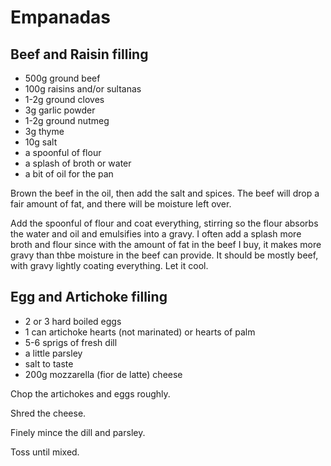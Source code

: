 # Empanadas

## Beef and Raisin filling

- 500g ground beef
- 100g raisins and/or sultanas
- 1-2g ground cloves
- 3g garlic powder
- 1-2g ground nutmeg
- 3g thyme
- 10g salt
- a spoonful of flour
- a splash of broth or water
- a bit of oil for the pan

Brown the beef in the oil, then add the salt and spices. The beef will drop a fair amount of fat, and there will be moisture left over.

Add the spoonful of flour and coat everything, stirring so the flour absorbs the water and oil and emulsifies into a gravy. I often add a splash more broth and flour since with the amount of fat in the beef I buy, it makes more gravy than thbe moisture in the beef can provide. It should be mostly beef, with gravy lightly coating everything. Let it cool.


## Egg and Artichoke filling

- 2 or 3 hard boiled eggs
- 1 can artichoke hearts (not marinated) or hearts of palm
- 5-6 sprigs of fresh dill
- a little parsley
- salt to taste
- 200g mozzarella (fior de latte) cheese


Chop the artichokes and eggs roughly.

Shred the cheese.

Finely mince the dill and parsley.

Toss until mixed.


